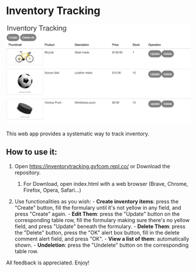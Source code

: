 # Inventory Tracking

![Inventory Tracking](cover.jpg)

This web app provides a systematic way to track inventory.

## How to use it:

  1. Open https://inventorytracking.gvfcom.repl.co/ or Download the repository.
      1. For Download, open index.html with a web browser (Brave, Chrome, Firefox, Opera, Safari...)
  
  2. Use functionalities as you wish:
    - **Create inventory items**: press the "Create" button, fill the formulary until it's not yellow in any field, and press "Create" again.
    - **Edit Them**: press the "Update" button on the corresponding table row, fill the formulary making sure there's no yellow field, and press "Update" beneath the formulary.
    - **Delete Them**: press the "Delete" button, press the "OK" alert box button, fill in the delete comment alert field, and press "OK".
    - **View a list of them**: automatically shown.
    - **Undeletion**: press the "Undelete" button on the corresponding table row.
  
All feedback is appreciated. Enjoy!

